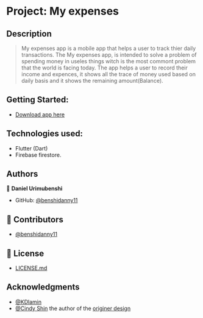 # Project: My expenses

## Description

> My expenses app is a mobile app that helps a user to track thier daily transactions. The My expenses app, is intended to solve a problem of spending money in useles things witch is the most commont problem that the world is facing today. The app helps a user to record their income and expences, it shows all the trace of money used based on daily basis and it shows the remaining amount(Balance).

## Getting Started:

- [Download app here](https://play.google.com/store/apps/details?id=com.kamosoft.my_expenses)

## Technologies used:

- Flutter (Dart)
- Firebase firestore.

## Authors

👤 **Daniel Urimubenshi**

- GitHub: [@benshidanny11](https://github.com/benshidanny11)

## 🤝 Contributors

- [@benshidanny11](https://github.com/benshidanny11)

## 🔐 License

- [LICENSE.md](./LICENSE.md)

## Acknowledgments

- [@KDlamin](https://github.com/KDlamini)
- [@Cindy Shin](https://www.behance.net/adagio07) the author of the [originer design](https://www.behance.net/gallery/29845175/CC-Global-Summit-2015)



